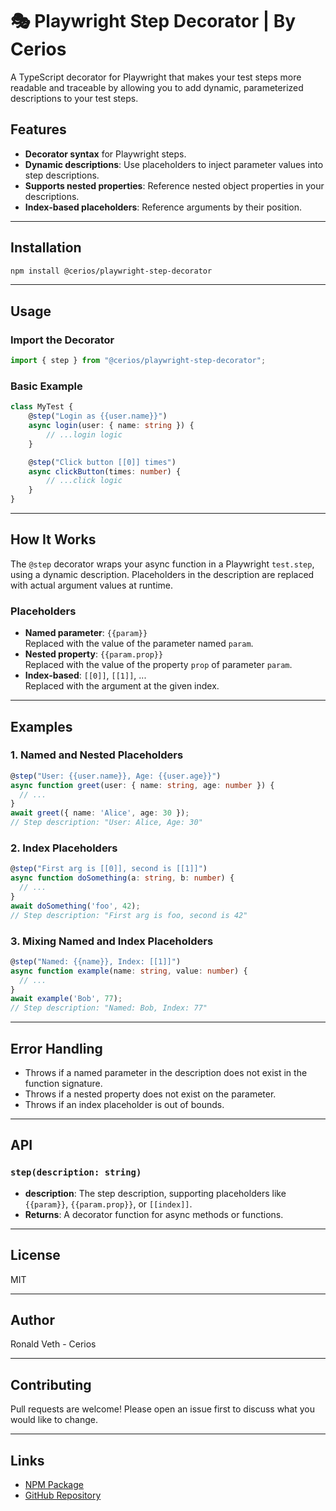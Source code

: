 # 🎭 Playwright Step Decorator | By Cerios

A TypeScript decorator for Playwright that makes your test steps more readable and traceable by allowing you to add dynamic, parameterized descriptions to your test steps.

## Features

- **Decorator syntax** for Playwright steps.
- **Dynamic descriptions**: Use placeholders to inject parameter values into step descriptions.
- **Supports nested properties**: Reference nested object properties in your descriptions.
- **Index-based placeholders**: Reference arguments by their position.

---

## Installation

```sh
npm install @cerios/playwright-step-decorator
```

---

## Usage

### Import the Decorator

```typescript
import { step } from "@cerios/playwright-step-decorator";
```

### Basic Example

```typescript
class MyTest {
	@step("Login as {{user.name}}")
	async login(user: { name: string }) {
		// ...login logic
	}

	@step("Click button [[0]] times")
	async clickButton(times: number) {
		// ...click logic
	}
}
```

---

## How It Works

The `@step` decorator wraps your async function in a Playwright `test.step`, using a dynamic description. Placeholders in the description are replaced with actual argument values at runtime.

### Placeholders

- **Named parameter**: `{{param}}`  
  Replaced with the value of the parameter named `param`.
- **Nested property**: `{{param.prop}}`  
  Replaced with the value of the property `prop` of parameter `param`.
- **Index-based**: `[[0]]`, `[[1]]`, ...  
  Replaced with the argument at the given index.

---

## Examples

### 1. Named and Nested Placeholders

```typescript
@step("User: {{user.name}}, Age: {{user.age}}")
async function greet(user: { name: string, age: number }) {
  // ...
}
await greet({ name: 'Alice', age: 30 });
// Step description: "User: Alice, Age: 30"
```

### 2. Index Placeholders

```typescript
@step("First arg is [[0]], second is [[1]]")
async function doSomething(a: string, b: number) {
  // ...
}
await doSomething('foo', 42);
// Step description: "First arg is foo, second is 42"
```

### 3. Mixing Named and Index Placeholders

```typescript
@step("Named: {{name}}, Index: [[1]]")
async function example(name: string, value: number) {
  // ...
}
await example('Bob', 77);
// Step description: "Named: Bob, Index: 77"
```

---

## Error Handling

- Throws if a named parameter in the description does not exist in the function signature.
- Throws if a nested property does not exist on the parameter.
- Throws if an index placeholder is out of bounds.

---

## API

### `step(description: string)`

- **description**: The step description, supporting placeholders like `{{param}}`, `{{param.prop}}`, or `[[index]]`.
- **Returns**: A decorator function for async methods or functions.

---

## License

MIT

---

## Author

Ronald Veth - Cerios

---

## Contributing

Pull requests are welcome! Please open an issue first to discuss what you would like to change.

---

## Links

- [NPM Package](https://www.npmjs.com/package/@cerios/playwright-step-decorator)
- [GitHub Repository](https://github.com/CeriosTesting/playwright-step-decorator)
